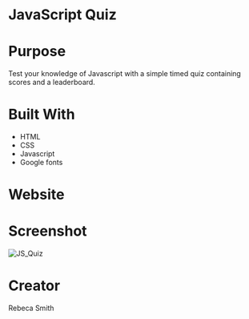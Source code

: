 # JavaScript Quiz

# Purpose
Test your knowledge of Javascript with a simple timed quiz containing scores and a leaderboard.

# Built With
- HTML
- CSS 
- Javascript 
- Google fonts 

# Website

# Screenshot
![JS_Quiz](https://user-images.githubusercontent.com/67708213/172269276-822b8978-96f3-4800-befb-43830d86b788.JPG)

# Creator
Rebeca Smith 

